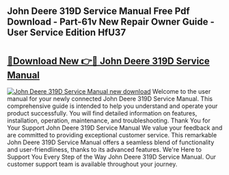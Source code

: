 ## John Deere 319D Service Manual Free Pdf Download - Part-61v New Repair Owner Guide - User Service Edition HfU37

# <h2><a href="http://bc84193.oget.top/?id=John+Deere+319D+Service+Manual">🔗Download New 👉🔴 John Deere 319D Service Manual</a></h2>

[![John Deere 319D Service Manual new download](https://i.imgur.com/5g1atiW.png)](http://bc84193.oget.top/?id=John+Deere+319D+Service+Manual)
Welcome to the user manual for your newly connected John Deere 319D Service Manual. This comprehensive guide is intended to help you understand and operate your product successfully. You will find detailed information on features, installation, operation, maintenance, and troubleshooting. Thank You for Your Support John Deere 319D Service Manual We value your feedback and are committed to providing exceptional customer service. This remarkable John Deere 319D Service Manual offers a seamless blend of functionality and user-friendliness, thanks to its advanced features. We're Here to Support You Every Step of the Way John Deere 319D Service Manual. Our customer support team is available throughout your journey.
